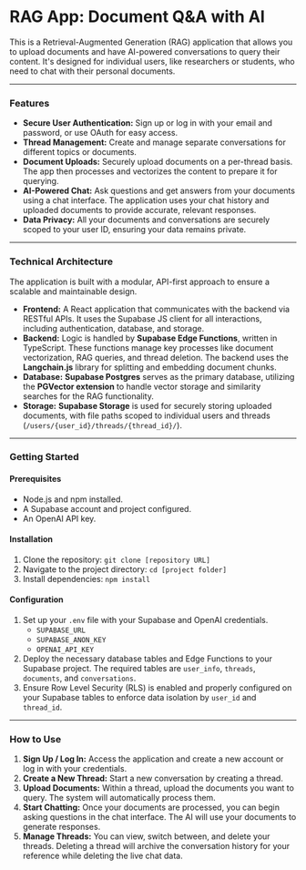 # RAG App: Document Q&A with AI

This is a Retrieval-Augmented Generation (RAG) application that allows you to upload documents and have AI-powered conversations to query their content. It's designed for individual users, like researchers or students, who need to chat with their personal documents.

---

### Features

* **Secure User Authentication:** Sign up or log in with your email and password, or use OAuth for easy access.
* **Thread Management:** Create and manage separate conversations for different topics or documents.
* **Document Uploads:** Securely upload documents on a per-thread basis. The app then processes and vectorizes the content to prepare it for querying.
* **AI-Powered Chat:** Ask questions and get answers from your documents using a chat interface. The application uses your chat history and uploaded documents to provide accurate, relevant responses.
* **Data Privacy:** All your documents and conversations are securely scoped to your user ID, ensuring your data remains private.

---

### Technical Architecture

The application is built with a modular, API-first approach to ensure a scalable and maintainable design.

* **Frontend:** A React application that communicates with the backend via RESTful APIs. It uses the Supabase JS client for all interactions, including authentication, database, and storage.
* **Backend:** Logic is handled by **Supabase Edge Functions**, written in TypeScript. These functions manage key processes like document vectorization, RAG queries, and thread deletion. The backend uses the **Langchain.js** library for splitting and embedding document chunks.
* **Database:** **Supabase Postgres** serves as the primary database, utilizing the **PGVector extension** to handle vector storage and similarity searches for the RAG functionality.
* **Storage:** **Supabase Storage** is used for securely storing uploaded documents, with file paths scoped to individual users and threads (`/users/{user_id}/threads/{thread_id}/`).

---

### Getting Started

#### Prerequisites
* Node.js and npm installed.
* A Supabase account and project configured.
* An OpenAI API key.

#### Installation
1.  Clone the repository:
    `git clone [repository URL]`
2.  Navigate to the project directory:
    `cd [project folder]`
3.  Install dependencies:
    `npm install`

#### Configuration
1.  Set up your `.env` file with your Supabase and OpenAI credentials.
    * `SUPABASE_URL`
    * `SUPABASE_ANON_KEY`
    * `OPENAI_API_KEY`
2.  Deploy the necessary database tables and Edge Functions to your Supabase project. The required tables are `user_info`, `threads`, `documents`, and `conversations`.
3.  Ensure Row Level Security (RLS) is enabled and properly configured on your Supabase tables to enforce data isolation by `user_id` and `thread_id`.

---

### How to Use

1.  **Sign Up / Log In:** Access the application and create a new account or log in with your credentials.
2.  **Create a New Thread:** Start a new conversation by creating a thread.
3.  **Upload Documents:** Within a thread, upload the documents you want to query. The system will automatically process them.
4.  **Start Chatting:** Once your documents are processed, you can begin asking questions in the chat interface. The AI will use your documents to generate responses.
5.  **Manage Threads:** You can view, switch between, and delete your threads. Deleting a thread will archive the conversation history for your reference while deleting the live chat data.